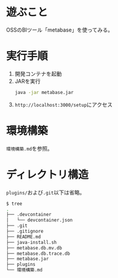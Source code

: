 # 遊ぶこと
OSSのBIツール「metabase」を使ってみる。

# 実行手順
1. 開発コンテナを起動
2. JARを実行
   ```sh
   java -jar metabase.jar
   ```
3. `http://localhost:3000/setup`にアクセス

# 環境構築
`環境構築.md`を参照。

# ディレクトリ構造
`plugins/`および`.git`以下は省略。
```sh
$ tree
.
├── .devcontainer
│   └── devcontainer.json
├── .git
├── .gitignore
├── README.md
├── java-install.sh
├── metabase.db.mv.db
├── metabase.db.trace.db
├── metabase.jar
├── plugins
└── 環境構築.md
```

